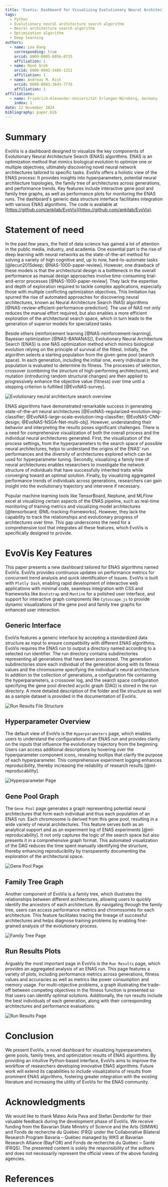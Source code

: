 ```yaml
---
title: 'EvoVis: Dashboard for Visualizing Evolutionary Neural Architecture Search Algorithms'
tags:
  - Python
  - Evolutionary neural architecture search algorithm
  - Neural architecture search algorithm
  - Optimization algorithm
  - Deep learning
authors:
  - name: Lea Dang
    corresponding: true
    orcid: 0009-0005-6056-0725
    affiliation: 1
  - name: René Groh
    orcid: 0000-0002-3405-1311
    affiliation: 1
  - name: Andreas M. Kist
    orcid: 0000-0003-3643-7776
    affiliation: 1
affiliations:
  - name: Friedrich-Alexander-Universität Erlangen-Nürnberg, Germany
    index: 1
date: 12 November 2024
bibliography: paper.bib
---
```


# Summary

EvoVis is a dashboard designed to visualize the key components of Evolutionary Neural Architecture Search (ENAS) algorithms. ENAS is an optimization method that mimics biological evolution to optimize one or multiple objectives, ultimately discovering novel neural network architectures tailored to specific tasks. EvoVis offers a holistic view of the ENAS process: It provides insights into hyperparameters, potential neural architecture topologies, the family tree of architectures across generations, and performance trends. Key features include interactive gene pool and family tree graphs, as well as performance plots for monitoring the ENAS runs. The dashboard's generic data structure interface facilitates integration with various ENAS algorithms. The code is available at [https://github.com/ankilab/EvoVis](https://github.com/ankilab/EvoVis).  

# Statement of need

In the past few years, the field of data science has gained a lot of attention in the public media, industry, and academia. One essential part is the rise of deep learning with neural networks as the state-of-the-art method for solving a variety of high cognitive and, up to now, hard-to-automate tasks [@lecun2015deep; @NAS-1000-paper-review]. However, one drawback of these models is that the architectural design is a bottleneck in the overall performance as manual design approaches involve time-consuming trial-and-error processes [@NAS-1000-paper-review]. They lack the expertise and depth of exploration required to tackle complex applications, especially those with multiple conflicting optimization objectives. This limitation has spurred the rise of automated approaches for discovering neural architectures, known as Neural Architecture Search (NAS) algorithms [@NAS-review-efficient-performance-prediction]. The use of NAS not only reduces the manual effort required, but also enables a more efficient exploration of the architectural search space, which in turn leads to the generation of superior models for specialized tasks.  

Beside others (reinforcement learning [@NAS-reinforcement-learning], Bayesian optimization [@NAS-BANANAS]), Evolutionary Neural Architecture Search (ENAS) is one NAS optimization method which mimics biological evolution relying on the principle of survival of the fittest. Initially, the algorithm selects a starting population from the given gene pool (search space). In each generation, including the initial one, every individual in the population is evaluated to determine its fitness. The processes of selection, crossover (combining the structure of high-performing architectures), and mutation (introducing random structural changes) are then applied to progressively enhance the objective value (fitness) over time until a stopping criterion is fulfilled [@EvoNAS-survey].  

![Evolutionary neural architecture search overview](./src/assets/media/evonas-overview-white.png)

ENAS algorithms have demonstrated remarkable success in generating state-of-the-art neural architectures [@EvoNAS-regularized-evolution-img-classifier; @EvoNAS-large-scale-evolution-img-classifier; @EvoNAS-CNN-design; @EvoNAS-NSGA-Net-multi-obj]. However, understanding their behavior and interpreting the results poses significant challenges. There is a need for comprehensive visualization of both the overall process and the individual neural architectures generated. First, the visualization of the process settings, from the hyperparameters to the search space of possible neural architectures, helps to understand the origins of the ENAS' run performances and the diversity of architectures explored which can be used for hyperparameter tuning. Secondly, visualizing a family tree of neural architectures enables researchers to investigate the network structure of individuals that have successfully inherited traits while converging toward an optimal solution. Finally, by visualizing aggregated performance trends of individuals across generations, researchers can gain insight into the evolutionary trajectory and intervene if necessary.  

Popular machine learning tools like TensorBoard, Neptune, and MLFlow excel at visualizing certain aspects of the ENAS pipeline, such as real-time monitoring of training metrics and visualizing model architectures [@tensorboard; @ML-tracking-frameworks]. However, they lack the capability to track the relationships and evolutionary progress of architectures over time. This gap underscores the need for a comprehensive tool that integrates all these features, which EvoVis is specifically designed to provide.  

# EvoVis Key Features

This paper presents a new dashboard tailored for ENAS algorithms named EvoVis. EvoVis provides continuous updates on performance metrics for concurrent trend analysis and quick identification of issues. EvoVis is built with `Plotly Dash`, enabling rapid development of interactive web applications with minimal code, seamless integration with CSS and frameworks like `Bootstrap` and `Mantine` for a polished user interface, and support for interactive graph components like `Cytoscape.js` to provide dynamic visualizations of the gene pool and family tree graphs for enhanced user interaction.  

## Generic Interface

EvoVis features a generic interface by accepting a standardized data structure as input to ensure compatibility with different ENAS algorithms. EvoVis requires the ENAS run to output a directory named according to a selected run identifier. The run directory contains subdirectories representing all generations that have been processed. The generation subdirectories store each individual of the generation along with its fitness values and the chromosome specifying the individual's neural architecture. In addition to the collection of generations, a configuration file containing the hyperparameters, a crossover log, and the search space configuration specifying the gene pool directed acyclic graph (DAG) is stored in the run directory. A more detailed description of the folder and file structure as well as a sample dataset is provided in the documentation of EvoVis.  

![Run Results File Structure](./src/assets/media/run-results-file-structure.png)

## Hyperparameter Overview

The default view of EvoVis is the `Hyperparameters` page, which enables users to understand the configurations of an ENAS run and provides clarity on the inputs that influence the evolutionary trajectory from the beginning. Users can access additional descriptions by hovering over the hyperparameter component icons, revealing tooltips that clarify the purpose of each hyperparameter. This comprehensive experiment logging enhances reproducibility, thereby increasing the reliability of research results [@ml-reproducability].  

![Hyperparameter Page](./src/assets/media/hyperparameter-page.png)

## Gene Pool Graph

The `Gene Pool` page generates a graph representing potential neural architectures that form each individual and thus each population of an ENAS run. Each chromosome is derived from this gene pool, resulting in a wide variety of neural architectures. This feature serves both as an analytical support and as an experiment log of ENAS experiments [@ml-reproducability]. It not only captures the logic of the search space but also presents it in a comprehensive graph format. This automated visualization of the DAG reduces the time spent manually identifying the structure, thereby enhancing reproducibility by transparently documenting the exploration of the architectural space. 

![Gene Pool Page](./src/assets/media/genepool-page.png)

## Family Tree Graph

Another component of EvoVis is a family tree, which illustrates the relationships between different architectures, allowing users to quickly identify the ancestors of each architecture. By navigating through the family tree, users can access performance metrics and chromosomes for each architecture. This feature facilitates tracing the lineage of successful architectures and helps diagnose training problems by enabling fine-grained analysis of the evolutionary process.  

![Family Tree Page](./src/assets/media/family-tree-page.png)

## Run Results Plots

Arguably the most important page in EvoVis is the `Run Results` page, which provides an aggregated analysis of an ENAS run. This page features a variety of plots, including performance metrics across generations, fitness values and accuracies as well as metrics like power consumption and memory usage. For multi-objective problems, a graph illustrating the trade-off between competing objectives in the fitness function is presented so that users can identify optimal solutions. Additionally, the run results include the best individuals of each generation, along with their corresponding architectures and performance evaluations.  

![Run Results Page](./src/assets/media/run-results-page.png)

# Conclusion

We present EvoVis, a novel dashboard for visualizing hyperparameters, gene pools, family trees, and optimization results of ENAS algorithms. By providing an intuitive Python-based interface, EvoVis aims to improve the workflow of researchers developing innovative ENAS algorithms. Future work will extend its capabilities to include visualizations of results from prominent ENAS algorithms, fostering greater integration with the existing literature and increasing the utility of EvoVis for the ENAS community.  

# Acknowledgments

We would like to thank Mateo Avila Pava and Stefan Dendorfer for their valuable feedback during the development phase of EvoVis. We receive funding from the Bavarian State Ministry of Science and the Arts (StMWK) and Fonds de recherche du Québec (FRQ) under the Collaborative Bilateral Research Program Bavaria – Québec managed by WKS at Bavarian Research Alliance (BayFOR) and Fonds de recherche du Québec – Santé (FRQS). The presented content is solely the responsibility of the authors and does not necessarily represent the official views of the above funding agencies.  

# References
